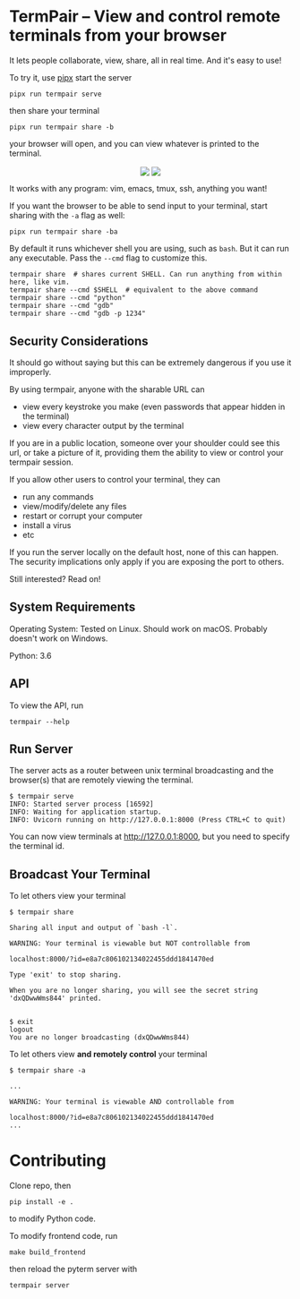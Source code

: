 # TermPair – View and control remote terminals from your browser

It lets people collaborate, view, share, all in real time. And it's easy to use!

To try it, use [pipx](https://github.com/pipxproject/pipx) start the server

```
pipx run termpair serve
```

then share your terminal

```
pipx run termpair share -b
```

your browser will open, and you can view whatever is printed to the terminal.

<p align="center">
<img align="center" src="https://github.com/cs01/termpair/raw/master/termpair_terminal.png"/>
<img align="center" src="https://github.com/cs01/termpair/raw/master/termpair_browser.png"/>
</p>

It works with any program: vim, emacs, tmux, ssh, anything you want!

If you want the browser to be able to send input to your terminal, start sharing with the `-a` flag as well:

```
pipx run termpair share -ba
```

By default it runs whichever shell you are using, such as `bash`. But it can run any executable. Pass the `--cmd` flag to customize this.

```
termpair share  # shares current SHELL. Can run anything from within here, like vim.
termpair share --cmd $SHELL  # equivalent to the above command
termpair share --cmd "python"
termpair share --cmd "gdb"
termpair share --cmd "gdb -p 1234"
```

## Security Considerations

It should go without saying but this can be extremely dangerous if you use it improperly.

By using termpair, anyone with the sharable URL can

- view every keystroke you make (even passwords that appear hidden in the terminal)
- view every character output by the terminal

If you are in a public location, someone over your shoulder could see this url, or take a picture of it, providing them the ability to view or control your termpair session.

If you allow other users to control your terminal, they can

- run any commands
- view/modify/delete any files
- restart or corrupt your computer
- install a virus
- etc

If you run the server locally on the default host, none of this can happen. The security implications only apply if you are exposing the port to others.

Still interested? Read on!

## System Requirements

Operating System: Tested on Linux. Should work on macOS. Probably doesn't work on Windows.

Python: 3.6

## API

To view the API, run

```
termpair --help
```

## Run Server

The server acts as a router between unix terminal broadcasting and the browser(s) that are remotely viewing the terminal.

```
$ termpair serve
INFO: Started server process [16592]
INFO: Waiting for application startup.
INFO: Uvicorn running on http://127.0.0.1:8000 (Press CTRL+C to quit)
```

You can now view terminals at http://127.0.0.1:8000, but you need to specify the terminal id.

## Broadcast Your Terminal

To let others view your terminal

```
$ termpair share

Sharing all input and output of `bash -l`.

WARNING: Your terminal is viewable but NOT controllable from

localhost:8000/?id=e8a7c806102134022455ddd1841470ed

Type 'exit' to stop sharing.

When you are no longer sharing, you will see the secret string 'dxQDwwWms844' printed.


$ exit
logout
You are no longer broadcasting (dxQDwwWms844)
```

To let others view **and remotely control** your terminal

```
$ termpair share -a

...

WARNING: Your terminal is viewable AND controllable from

localhost:8000/?id=e8a7c806102134022455ddd1841470ed
...
```

# Contributing

Clone repo, then

```
pip install -e .
```

to modify Python code.

To modify frontend code, run

```
make build_frontend
```

then reload the pyterm server with

```
termpair server
```
